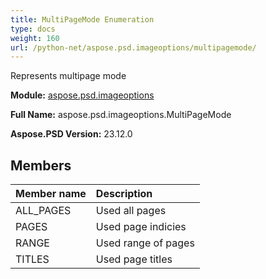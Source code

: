 ```yaml
---
title: MultiPageMode Enumeration
type: docs
weight: 160
url: /python-net/aspose.psd.imageoptions/multipagemode/
---
```


Represents multipage mode

**Module:** [aspose.psd.imageoptions](/psd/python-net/aspose.psd.imageoptions/)

**Full Name:** aspose.psd.imageoptions.MultiPageMode

**Aspose.PSD Version:** 23.12.0

## **Members**
| **Member name** | **Description** |
| :- | :- |
| ALL_PAGES | Used all pages |
| PAGES | Used page indicies |
| RANGE | Used range of pages |
| TITLES | Used page titles |

